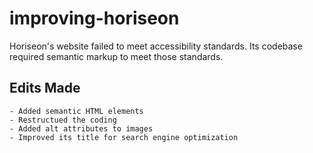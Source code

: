 # improving-horiseon

Horiseon's website failed to meet accessibility standards. Its codebase required semantic markup to meet those standards. 

## Edits Made

    - Added semantic HTML elements
    - Restructued the coding
    - Added alt attributes to images
    - Improved its title for search engine optimization
